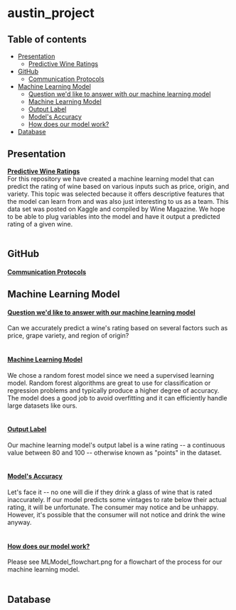 # austin_project

## Table of contents
* [Presentation](#Presentation)<br>
    + [Predictive Wine Ratings](#PredictiveWineRatings)<br>
* [GitHub](#GitHub)<br>
    * [Communication Protocols](#CommunicationProtocols)<br>
* [Machine Learning Model](#MachineLearningModel)<br>
    * [Question we'd like to answer with our machine learning model](#Questionwe'dliketoanswerwithourmachinelearningmodel)<br>
    * [Machine Learning Model](#MachineLearningModel)<br>
    * [Output Label](#OutputLabel)<br>
    * [Model's Accuracy](#Model'sAccuracy)<br>
    * [How does our model work?](#Howdoesourmodelwork?)<br>
* [Database](#Database)

## Presentation

<ins><b>Predictive Wine Ratings</ins></b><br>
For this repository we have created a machine learning model that can predict the rating of wine based on various inputs such as price, origin, and variety. This topic was selected because it offers descriptive features that the model can learn from and was also just interesting to us as a team. This data set was posted on Kaggle and compiled by Wine Magazine. We hope to be able to plug variables into the model and have it output a predicted rating of a given wine.<br><br>

## GitHub
#### <ins><b>Communication Protocols</ins></b><br> ####

## Machine Learning Model

#### <ins><b>Question we'd like to answer with our machine learning model</ins></b><br> ####
Can we accurately predict a wine's rating based on several factors such as price, grape variety, and region of origin?<br><br>
#### <ins>**Machine Learning Model**</ins><br> ####
We chose a random forest model since we need a supervised learning model. Random forest algorithms are great to use for classification or regression problems and typically produce a higher degree of accuracy. The model does a good job to avoid overfitting and it can efficiently handle large datasets like ours.<br><br>
#### <ins>**Output Label**</ins><br> ####
Our machine learning model's output label is a wine rating -- a continuous value between 80 and 100 -- otherwise known as "points" in the dataset.<br><br> 
#### <ins>**Model's Accuracy**</ins><br> ####
Let's face it -- no one will die if they drink a glass of wine that is rated inaccurately. If our model predicts some vintages to rate below their actual rating, it will be unfortunate. The consumer may notice and be unhappy. However, it's possible that the consumer will not notice and drink the wine anyway.<br><br> 
#### <ins>**How does our model work?**</ins><br> ####
Please see MLModel_flowchart.png for a flowchart of the process for our machine learning model.<br><br>



## Database



